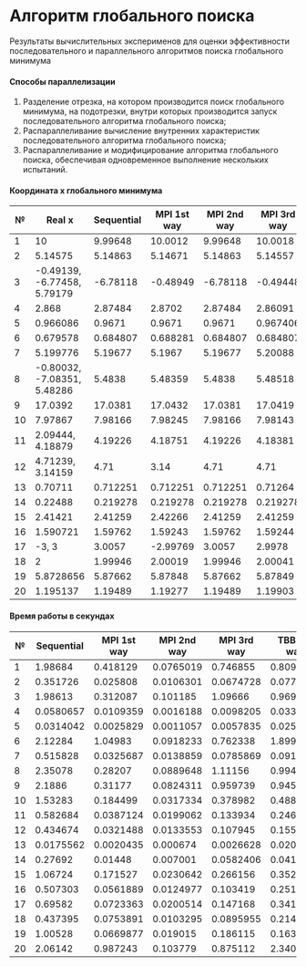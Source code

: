 # Алгоритм глобального поиска
Результаты вычислительных эксперименов для оценки эффективности последовательного и параллельного алгоритмов поиска глобального минимума

#### Способы параллелизации
                
1. Разделение отрезка, на котором производится поиск глобального минимума, на подотрезки, внутри которых производится запуск последовательного алгоритма глобального поиска;
2. Распараллеливание вычисление внутренних характеристик последовательного алгоритма глобального поиска;
3. Распараллеливание и модифицирование алгоритма глобального поиска, обеспечивая одновременное выполнение нескольких испытаний.
                
                    
#### Координата х глобального минимума
                    
|№  | Real x | Sequential | MPI  1st way | MPI 2nd way | MPI  3rd way | TBB 1st way | TBB 3rd way |
|------------- | -------------|-------------|-------------|-------------|-------------|-------------|-------------|
|1  |10 | 9.99648 | 10.0012 | 9.99648 | 10.0018 | 10.0012 | 10.0018 |
|2  | 5.14575 | 5.14863 | 5.14671 | 5.14863 | 5.14557 | 5.14671 | 5.14557| 
|3  | -0.49139, -6.77458, 5.79179 | -6.78118 |  -0.48949 | -6.78118 | -0.49448 | -0.48949 | -0.49448|
|4  | 2.868  | 2.87484 |  2.8702 | 2.87484 | 2.86091 | 2.8702 | 2.86091|
|5  | 0.966086 | 0.9671 |  0.9671 | 0.9671 | 0.967406 | 0.9671 | 0.967406|
|6  | 0.679578 | 0.684807 |  0.688281 | 0.684807 | 0.684807 | 0.688281 | 0.684807|
|7  | 5.199776 | 5.19677 |  5.1967 | 5.19677 | 5.20088 | 5.1967 | 5.20088|
|8  | -0.80032, -7.08351, 5.48286 | 5.4838 |  5.48359 | 5.4838 | 5.48518 | 5.48359 | 5.48518|
|9  | 17.0392 | 17.0381|  17.0432 | 17.0381 | 17.0419 | 17.0432 | 17.0419|
|10  | 7.97867 | 7.98166 | 7.98245 | 7.98166 | 7.98143 | 7.98245 | 7.98143|
|11  | 2.09444, 4.18879  | 4.19226 |  4.18751 | 4.19226 | 4.18381 | 4.18751 | 4.18381|
|12  | 4.71239, 3.14159 | 4.71 |  3.14 | 4.71 | 4.71 | 3.14 | 4.71|
|13  | 0.70711 | 0.712251 | 0.712251 | 0.712251 | 0.71264 | 0.712251 | 0.71264|
|14  | 0.22488 | 0.219278 |  0.219278 | 0.219278 | 0.219278 | 0.219278 | 0.219278|
|15  | 2.41421 | 2.41259 |  2.42266 | 2.41259 | 2.41259 | 2.42266 | 2.41259|
|16 | 1.590721| 1.59762 |  1.59243 | 1.59762 | 1.59244 | 1.59243 | 1.59244|
|17  | -3, 3 | 3.0057 |  -2.99769 | 3.0057 | 2.9978 | -2.99769 | 2.9978|
|18  | 2 | 1.99946 |  2.00019 | 1.99946 | 2.00041 | 2.00019 | 2.00041|
|19  | 5.8728656 | 5.87662 |  5.87848 | 5.87662 | 5.87849 | 5.87848 | 5.87849|
|20  | 1.195137 | 1.19489 |  1.19277 | 1.19489 | 1.19903 | 1.19277 | 1.19903|

#### Время работы в секундах
                    
|№  | Sequential | MPI  1st way | MPI 2nd way | MPI  3rd way | TBB 1st way | TBB 3rd way |
|------------- |-------------|-------------|-------------|-------------|-------------|-------------|
|1  |1.98684 |  0.418129 | 0.0765019 | 0.746855  | 0.809128 | 9.52045 |
|2  | 0.351726 |  0.025808 | 0.0106301 | 0.0674728 | 0.0779781 | 0.856633 |
|3  | 1.98613 |  0.312087 | 0.101185  | 1.09666 | 0.969963 | 13.3693 |
|4  | 0.0580657 |  0.0109359| 0.0016188 | 0.0098205 | 0.0338061 | 0.205782 |
|5  | 0.0314042 |  0.0025829| 0.0011057 | 0.0057835| 0.0256853 | 0.118677 |
|6  | 2.12284 |  1.04983  | 0.0918233 | 0.762338 | 1.89965 | 11.9006 |
|7  | 0.515828 |  0.0325687 | 0.0138859 | 0.0785869 | 0.0914991 | 1.12353 |
|8  | 2.35078 |  0.28207 | 0.0889648  | 1.11156 | 0.994286 | 15.5373 |
|9  | 2.1886 |  0.31177 | 0.0824311 | 0.959739 | 0.945486 | 13.7701 |
|10  | 1.53283 |  0.184499 | 0.0317334 | 0.378982 | 0.488411   | 5.24417 |
|11  | 0.582684 |  0.0387124 | 0.0199062 | 0.133934 | 0.246798 | 1.9169 |
|12  | 0.434674 |  0.0321488  | 0.0133553  | 0.107945 | 0.155449 | 2.00538 |
|13  | 0.0175562 |  0.0020435| 0.000674 | 0.0026628| 0.0202261  | 0.0521011 |
|14  | 0.27692 |  0.01448  | 0.007001 | 0.0582406 | 0.0416089 | 0.926343 |
|15  | 1.06724 |  0.171527 | 0.0230642 | 0.266156 | 0.352577 | 4.1833|
|16 | 0.507303 |  0.0561889 | 0.0124977 | 0.103419 | 0.251011 | 1.45336 |
|17  | 0.69582 |  0.0723363 | 0.0200514  | 0.147168 | 0.341592 | 3.46478 |
|18  | 0.437395 |  0.0753891 | 0.0103295 | 0.0895955 | 0.214612 | 1.54216 |
|19  | 1.00528 |  0.0669877 | 0.019015  | 0.186115 | 0.163427 | 2.99287 |
|20  | 2.06142 |  0.987243 | 0.103779 | 0.875112 | 2.34018 | 11.3986 |
